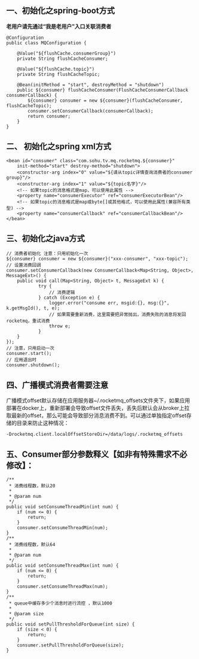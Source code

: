## 一、<span id="spring-boot">初始化之spring-boot方式</span>

**老用户请先通过“我是老用户”入口关联消费者**

```
@Configuration
public class MQConfiguration {

    @Value("${flushCache.consumerGroup}")
    private String flushCacheConsumer;

    @Value("${flushCache.topic}")
    private String flushCacheTopic;
    
    @Bean(initMethod = "start", destroyMethod = "shutdown")
    public ${consumer} flushCacheConsumer(FlushCacheConsumerCallback consumerCallback) {
        ${consumer} consumer = new ${consumer}(flushCacheConsumer, flushCacheTopic);
        consumer.setConsumerCallback(consumerCallback);
        return consumer;
    }
}
```

## 二、<span id="spring-xml"> 初始化之spring xml方式</span>

```
<bean id="consumer" class="com.sohu.tv.mq.rocketmq.${consumer}"
    init-method="start" destroy-method="shutdown">
    <constructor-arg index="0" value="${请从topic详情查询消费者的consumer group}"/>
    <constructor-arg index="1" value="${topic名字}"/>
    <!-- 如果topic的消息格式是map，可以使用此属性 -->
    <property name="consumerExecutor" ref="consumerExecutorBean"/> 
    <!-- 如果topic的消息格式是map或byte[]或其他格式，可以使用此属性(兼容所有类型) -->
    <property name="consumerCallback" ref="consumerCallbackBean"/> 
</bean>
```

## <span id="java"> 三、初始化之java方式</span>

```
// 消费者初始化 注意：只用初始化一次
${consumer} consumer = new ${consumer}("xxx-consumer", "xxx-topic");
// 设置消费回调
consumer.setConsumerCallback(new ConsumerCallback<Map<String, Object>, MessageExt>() {
    public void call(Map<String, Object> t, MessageExt k) {
            try {
                // 消费逻辑
            } catch (Exception e) {
                logger.error("consume err, msgid:{}, msg:{}", k.getMsgId(), t, e);
                // 如果需要重新消费，这里需要把异常抛出，消费失败的消息将发回rocketmq，重试消费
                throw e;
            }
    }
});
// 注意，只用启动一次
consumer.start();
// 应用退出时
consumer.shutdown();
```

## <span id="offset">四、广播模式消费者需要注意</span>

广播模式offset默认存储在应用服务器~/.rocketmq_offsets文件夹下，如果应用部署在docker上，重新部署会导致offset文件丢失，丢失后默认会从broker上拉取最新的offset，那么可能会导致部分消息消费不到。可以通过单独指定offset存储的目录来防止这种情况：

```
-Drocketmq.client.localOffsetStoreDir=/data/logs/.rocketmq_offsets
```

## <span id="explain">五、Consumer部分参数释义<span>【如非有特殊需求不必修改】：

```
/**
 * 消费线程数，默认20
 * 
 * @param num
 */
public void setConsumeThreadMin(int num) {
    if (num <= 0) {
        return;
    }
    consumer.setConsumeThreadMin(num);
}
/**
 * 消费线程数，默认64
 * 
 * @param num
 */
public void setConsumeThreadMax(int num) {
    if (num <= 0) {
        return;
    }
    consumer.setConsumeThreadMax(num);
}
/**
 * queue中缓存多少个消息时进行流控 ，默认1000
 * 
 * @param size
 */
public void setPullThresholdForQueue(int size) {
    if (size < 0) {
        return;
    }
    consumer.setPullThresholdForQueue(size);
}
```

